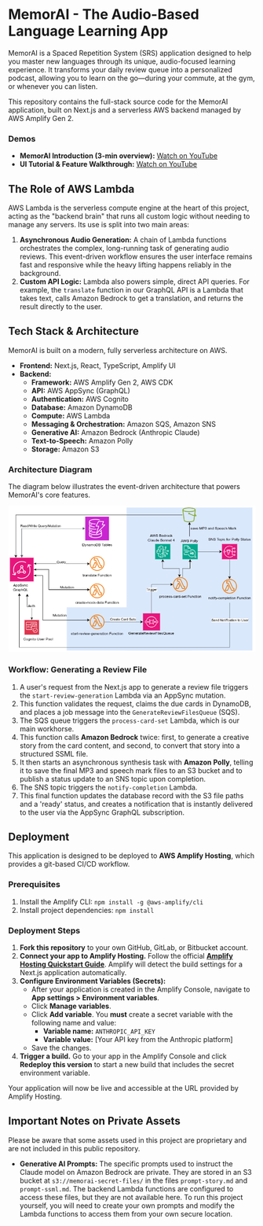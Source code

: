 # **MemorAI \- The Audio-Based Language Learning App**

MemorAI is a Spaced Repetition System (SRS) application designed to help you master new languages through its unique, audio-focused learning experience. It transforms your daily review queue into a personalized podcast, allowing you to learn on the go—during your commute, at the gym, or whenever you can listen.

This repository contains the full-stack source code for the MemorAI application, built on Next.js and a serverless AWS backend managed by AWS Amplify Gen 2\.

### **Demos**

- **MemorAI Introduction (3-min overview):** [Watch on YouTube](https://youtu.be/q6rDukNIyGo)
- **UI Tutorial & Feature Walkthrough:** [Watch on YouTube](https://youtu.be/c9-9NZydUnQ)

## **The Role of AWS Lambda**

AWS Lambda is the serverless compute engine at the heart of this project, acting as the "backend brain" that runs all custom logic without needing to manage any servers. Its use is split into two main areas:

1. **Asynchronous Audio Generation:** A chain of Lambda functions orchestrates the complex, long-running task of generating audio reviews. This event-driven workflow ensures the user interface remains fast and responsive while the heavy lifting happens reliably in the background.
2. **Custom API Logic:** Lambda also powers simple, direct API queries. For example, the `translate` function in our GraphQL API is a Lambda that takes text, calls Amazon Bedrock to get a translation, and returns the result directly to the user.

## **Tech Stack & Architecture**

MemorAI is built on a modern, fully serverless architecture on AWS.

- **Frontend:** Next.js, React, TypeScript, Amplify UI
- **Backend:**
  - **Framework:** AWS Amplify Gen 2, AWS CDK
  - **API:** AWS AppSync (GraphQL)
  - **Authentication:** AWS Cognito
  - **Database:** Amazon DynamoDB
  - **Compute:** AWS Lambda
  - **Messaging & Orchestration:** Amazon SQS, Amazon SNS
  - **Generative AI:** Amazon Bedrock (Anthropic Claude)
  - **Text-to-Speech:** Amazon Polly
  - **Storage:** Amazon S3

### **Architecture Diagram**

The diagram below illustrates the event-driven architecture that powers MemorAI's core features.

![Architecture Diagram](public/memorai-arch-white.png)

### **Workflow: Generating a Review File**

1. A user's request from the Next.js app to generate a review file triggers the `start-review-generation` Lambda via an AppSync mutation.
2. This function validates the request, claims the due cards in DynamoDB, and places a job message into the `GenerateReviewFilesQueue` (SQS).
3. The SQS queue triggers the `process-card-set` Lambda, which is our main workhorse.
4. This function calls **Amazon Bedrock** twice: first, to generate a creative story from the card content, and second, to convert that story into a structured SSML file.
5. It then starts an asynchronous synthesis task with **Amazon Polly**, telling it to save the final MP3 and speech mark files to an S3 bucket and to publish a status update to an SNS topic upon completion.
6. The SNS topic triggers the `notify-completion` Lambda.
7. This final function updates the database record with the S3 file paths and a 'ready' status, and creates a notification that is instantly delivered to the user via the AppSync GraphQL subscription.

## **Deployment**

This application is designed to be deployed to **AWS Amplify Hosting**, which provides a git-based CI/CD workflow.

### **Prerequisites**

1. Install the Amplify CLI: `npm install -g @aws-amplify/cli`
2. Install project dependencies: `npm install`

### **Deployment Steps**

1. **Fork this repository** to your own GitHub, GitLab, or Bitbucket account.
2. **Connect your app to Amplify Hosting.** Follow the official [**Amplify Hosting Quickstart Guide**](https://docs.amplify.aws/react/start/quickstart/). Amplify will detect the build settings for a Next.js application automatically.
3. **Configure Environment Variables (Secrets):**
   - After your application is created in the Amplify Console, navigate to **App settings \> Environment variables**.
   - Click **Manage variables**.
   - Click **Add variable**. You **must** create a secret variable with the following name and value:
     - **Variable name:** `ANTHROPIC_API_KEY`
     - **Variable value:** \[Your API key from the Anthropic platform\]
   - Save the changes.
4. **Trigger a build.** Go to your app in the Amplify Console and click **Redeploy this version** to start a new build that includes the secret environment variable.

Your application will now be live and accessible at the URL provided by Amplify Hosting.

## **Important Notes on Private Assets**

Please be aware that some assets used in this project are proprietary and are not included in this public repository.

- **Generative AI Prompts:** The specific prompts used to instruct the Claude model on Amazon Bedrock are private. They are stored in an S3 bucket at `s3://memorai-secret-files/` in the files `prompt-story.md` and `prompt-ssml.md`. The backend Lambda functions are configured to access these files, but they are not available here. To run this project yourself, you will need to create your own prompts and modify the Lambda functions to access them from your own secure location.

